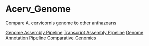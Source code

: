 # Acerv_Genome
 Compare A. cervicornis genome to other anthazoans

[Genome Assembly Pipeline](Genome_Assembly_pipeline/genome_assembly.pipeline)
[Transcript Assembly Pipeline](Genome_Assembly_pipeline/transcriptome_assembly.pipeline)
[Genome Annotation Pipeline](Genome_Assembly_pipeline/maker.pipeline)
[Comparative Genomics](Genome_Assembly_pipeline/comparative_genomics.md)

